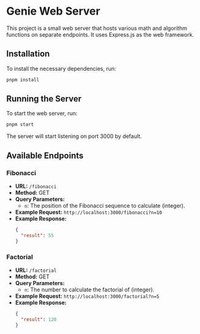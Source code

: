 # Genie Web Server

This project is a small web server that hosts various math and algorithm functions on separate endpoints. It uses Express.js as the web framework.

## Installation

To install the necessary dependencies, run:

```bash
pnpm install
```

## Running the Server

To start the web server, run:

```bash
pnpm start
```

The server will start listening on port 3000 by default.

## Available Endpoints

### Fibonacci

- **URL:** `/fibonacci`
- **Method:** GET
- **Query Parameters:**
  - `n`: The position of the Fibonacci sequence to calculate (integer).
- **Example Request:** `http://localhost:3000/fibonacci?n=10`
- **Example Response:**
  ```json
  {
    "result": 55
  }
  ```

### Factorial

- **URL:** `/factorial`
- **Method:** GET
- **Query Parameters:**
  - `n`: The number to calculate the factorial of (integer).
- **Example Request:** `http://localhost:3000/factorial?n=5`
- **Example Response:**
  ```json
  {
    "result": 120
  }
  ```


